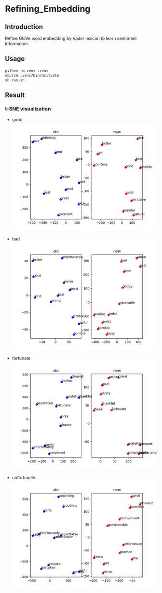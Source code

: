 # Refining_Embedding

## Introduction
Refine GloVe word embedding by Vader lexicon to learn sentiment information.

## Usage
```
python -m venv .venv
source .venv/bin/acitvate
sh run.sh
```

## Result
### t-SNE visualization

- good
![fig1](/result/good.png)

- bad
![fig1](/result/bad.png)

- fortunate
![fig1](/result/fortunate.png)

- unfortunate
![fig1](/result/unfortunate.png)